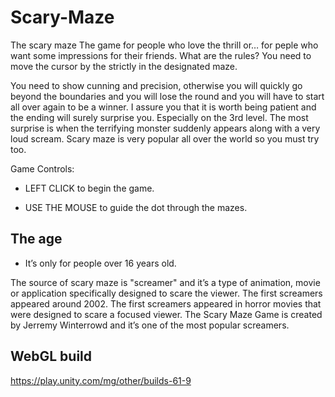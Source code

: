 # Scary-Maze
The scary maze The game for people who love the thrill or… for peple who want some impressions for their friends. What are the rules? You need to move the cursor by the strictly in the designated maze.

You need to show cunning and precision, otherwise you will quickly go beyond the boundaries and you will lose the round and you will have to start all over again to be a winner. I assure you that it is worth being patient and the ending will surely surprise you. Especially on the 3rd level. The most surprise is when the terrifying monster suddenly appears along with a very loud scream. Scary maze is very popular all over the world so you must try too.

Game Controls:
- LEFT CLICK to begin the game.

- USE THE MOUSE to guide the dot through the mazes.

## The age
- It’s only for people over 16 years old.

The source of scary maze is "screamer" and it’s a type of animation, movie or application specifically designed to scare the viewer. The first screamers appeared around 2002. The first screamers appeared in horror movies that were designed to scare a focused viewer. The Scary Maze Game is created by Jerremy Winterrowd and it’s one of the most popular screamers.

## WebGL build
https://play.unity.com/mg/other/builds-61-9
